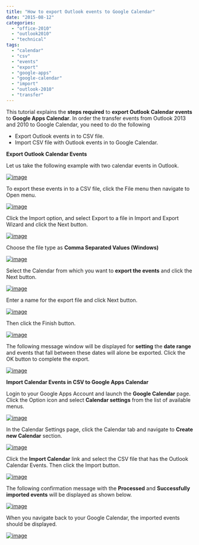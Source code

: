 ```yaml
---
title: "How to export Outlook events to Google Calendar"
date: "2015-08-12"
categories: 
  - "office-2010"
  - "outlook2010"
  - "technical"
tags: 
  - "calendar"
  - "csv"
  - "events"
  - "export"
  - "google-apps"
  - "google-calendar"
  - "import"
  - "outlook-2010"
  - "transfer"
---
```


This tutorial explains the **steps required** to **export Outlook Calendar events** to **Google Apps Calendar**. In order the transfer events from Outlook 2013 and 2010 to Google Calendar, you need to do the following

- Export Outlook events in to CSV file.
- Import CSV file with Outlook events in to Google Calendar.

**Export Outlook Calendar Events**

Let us take the following example with two calendar events in Outlook.

[![image](/assets/images/image_thumb137.png "image")](http://blogmines.com/blog/wp-content/uploads/2011/08/image138.png)

To export these events in to a CSV file, click the File menu then navigate to Open menu.

[![image](/assets/images/1_image_thumb138.png "image")](http://blogmines.com/blog/wp-content/uploads/2011/08/image139.png)

Click the Import option, and select Export to a file in Import and Export Wizard and click the Next button.

[![image](/assets/images/1_image_thumb139.png "image")](http://blogmines.com/blog/wp-content/uploads/2011/08/image140.png)

Choose the file type as **Comma Separated Values (Windows)**

[![image](/assets/images/1_image_thumb140.png "image")](http://blogmines.com/blog/wp-content/uploads/2011/08/image141.png)

Select the Calendar from which you want to **export the events** and click the Next button.

[![image](/assets/images/image_thumb141.png "image")](http://blogmines.com/blog/wp-content/uploads/2011/08/image142.png)

Enter a name for the export file and click Next button.

[![image](/assets/images/image_thumb142.png "image")](http://blogmines.com/blog/wp-content/uploads/2011/08/image143.png)

Then click the Finish button.

[![image](/assets/images/image_thumb143.png "image")](http://blogmines.com/blog/wp-content/uploads/2011/08/image144.png)

The following message window will be displayed for **setting** the **date range** and events that fall between these dates will alone be exported. Click the OK button to complete the export.

[![image](/assets/images/image_thumb144.png "image")](http://blogmines.com/blog/wp-content/uploads/2011/08/image145.png)

**Import Calendar Events in CSV to Google Apps Calendar**

Login to your Google Apps Account and launch the **Google Calendar** page. Click the Option icon and select **Calendar settings** from the list of available menus.

[![image](/assets/images/image_thumb145.png "image")](http://blogmines.com/blog/wp-content/uploads/2011/08/image146.png)

In the Calendar Settings page, click the Calendar tab and navigate to **Create new Calendar** section.

[![image](/assets/images/image_thumb146.png "image")](http://blogmines.com/blog/wp-content/uploads/2011/08/image147.png)

Click the **Import Calendar** link and select the CSV file that has the Outlook Calendar Events. Then click the Import button.

[![image](/assets/images/image_thumb147.png "image")](http://blogmines.com/blog/wp-content/uploads/2011/08/image148.png)

The following confirmation message with the **Processed** and **Successfully imported events** will be displayed as shown below.

[![image](/assets/images/image_thumb148.png "image")](http://blogmines.com/blog/wp-content/uploads/2011/08/image149.png)

When you navigate back to your Google Calendar, the imported events should be displayed.

[![image](/assets/images/image_thumb149.png "image")](http://blogmines.com/blog/wp-content/uploads/2011/08/image150.png)
